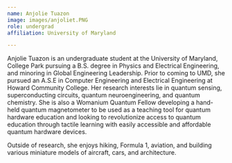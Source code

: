 ```yaml
---
name: Anjolie Tuazon
image: images/anjoliet.PNG
role: undergrad
affiliation: University of Maryland

---
```


Anjolie Tuazon is an undergraduate student at the University of Maryland, College Park pursuing a B.S. degree in Physics and Electrical Engineering, and minoring in Global Engineering Leadership. Prior to coming to UMD, she pursued an A.S.E in Computer Engineering and Electrical Engineering at Howard Community College. Her research interests lie in quantum sensing, superconducting circuits, quantum neuroengineering, and quantum chemistry. She is also a Womanium Quantum Fellow developing a hand-held quantum magnetometer to be used as a teaching tool for quantum hardware education and looking to revolutionize access to quantum education through tactile learning with easily accessible and affordable quantum hardware devices.

Outside of research, she enjoys hiking, Formula 1, aviation, and building various miniature models of aircraft, cars, and architecture.
